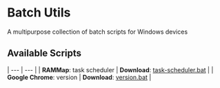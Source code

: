 # Batch Utils
A multipurpose collection of batch scripts for Windows devices

## Available Scripts

| --- | --- |
| **RAMMap**: task scheduler | **Download**: [task-scheduler.bat][task-scheduler] |
| **Google Chrome**: version | **Download**: [version.bat][chrome-version] |


[task-scheduler]: scripts/RAMMap/Task-Scheduler.bat

[chrome-version]: scripts/Google-Chrome/version.bat